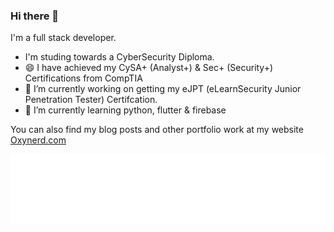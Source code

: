 ### Hi there 👋

I'm a full stack developer.

- I'm studing towards a CyberSecurity Diploma.
- 😄 I have achieved my CySA+ (Analyst+) & Sec+ (Security+) Certifications from CompTIA
- 🔭 I’m currently working on getting my eJPT (eLearnSecurity Junior Penetration Tester) Certifcation.
- 🌱 I’m currently learning python, flutter & firebase

You can also find my blog posts and other portfolio work at my website [Oxynerd.com](https://oxynerd.com)

<!--[![Top Langs](https://github-readme-stats.vercel.app/api/top-langs/?username=devon-the-developer&hide=css,html)](https://github.com/anuraghazra/github-readme-stats)
-->


<img src="wave (2).svg" />

<!--
**devon-the-developer/devon-the-developer** is a ✨ _special_ ✨ repository because its `README.md` (this file) appears on your GitHub profile.

Here are some ideas to get you started:

- 👯 I’m looking to collaborate on ...
- 🤔 I’m looking for help with ...
- 💬 Ask me about ...
- 📫 How to reach me: ...
 Pronouns: ...
- ⚡ Fun fact: ...
-->
